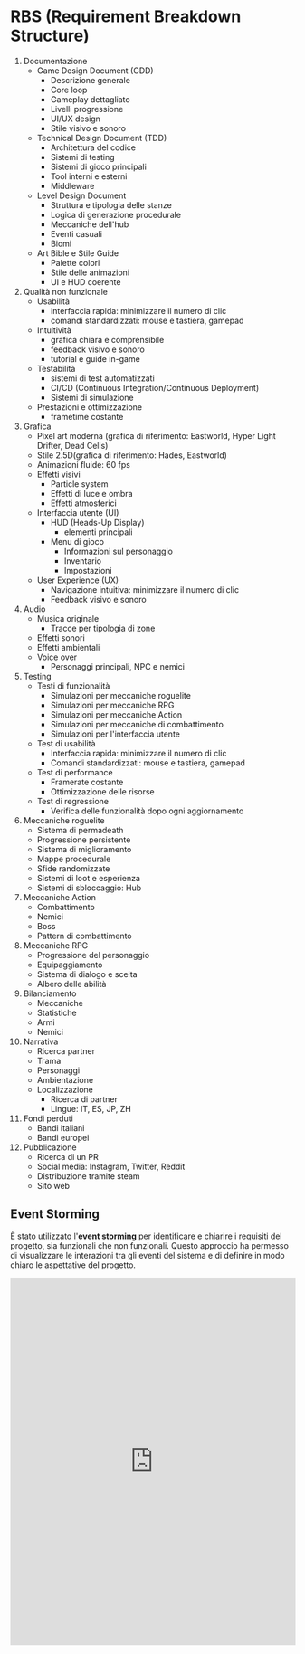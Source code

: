 # RBS (Requirement Breakdown Structure)

1. Documentazione
    - Game Design Document (GDD)
        - Descrizione generale
        - Core loop
        - Gameplay dettagliato
        - Livelli progressione
        - UI/UX design
        - Stile visivo e sonoro
    - Technical Design Document (TDD)
        - Architettura del codice
        - Sistemi di testing
        - Sistemi di gioco principali
        - Tool interni e esterni
        - Middleware
    - Level Design Document
        - Struttura e tipologia delle stanze
        - Logica di generazione procedurale
        - Meccaniche dell'hub
        - Eventi casuali
        - Biomi
    - Art Bible e Stile Guide
        - Palette colori
        - Stile delle animazioni
        - UI e HUD coerente
2. Qualità non funzionale
    - Usabilità
        - interfaccia rapida: minimizzare il numero di clic
        - comandi standardizzati: mouse e tastiera, gamepad
    - Intuitività
        - grafica chiara e comprensibile
        - feedback visivo e sonoro
        - tutorial e guide in-game
    - Testabilità
        - sistemi di test automatizzati
        - CI/CD (Continuous Integration/Continuous Deployment)
        - Sistemi di simulazione
    - Prestazioni e ottimizzazione
        - frametime costante
3. Grafica
    - Pixel art moderna (grafica di riferimento: Eastworld, Hyper Light Drifter, Dead Cells)
    - Stile 2.5D(grafica di riferimento: Hades, Eastworld)
    - Animazioni fluide: 60 fps
    - Effetti visivi
        - Particle system
        - Effetti di luce e ombra
        - Effetti atmosferici
    - Interfaccia utente (UI)
        - HUD (Heads-Up Display)
            - elementi principali
        - Menu di gioco
            - Informazioni sul personaggio
            - Inventario
            - Impostazioni
    - User Experience (UX)
        - Navigazione intuitiva: minimizzare il numero di clic
        - Feedback visivo e sonoro
4. Audio
    - Musica originale
        - Tracce per tipologia di zone
    - Effetti sonori
    - Effetti ambientali
    - Voice over
        - Personaggi principali, NPC e nemici
5. Testing
    - Testi di funzionalità
        - Simulazioni per meccaniche roguelite
        - Simulazioni per meccaniche RPG
        - Simulazioni per meccaniche Action
        - Simulazioni per meccaniche di combattimento
        - Simulazioni per l'interfaccia utente
    - Test di usabilità
        - Interfaccia rapida: minimizzare il numero di clic
        - Comandi standardizzati: mouse e tastiera, gamepad
    - Test di performance
        - Framerate costante
        - Ottimizzazione delle risorse
    - Test di regressione
        - Verifica delle funzionalità dopo ogni aggiornamento
6. Meccaniche roguelite
    - Sistema di permadeath
    - Progressione persistente
    - Sistema di miglioramento
    - Mappe procedurale
    - Sfide randomizzate
    - Sistemi di loot e esperienza
    - Sistemi di sbloccaggio: Hub
7. Meccaniche Action
    - Combattimento
    - Nemici
    - Boss
    - Pattern di combattimento
8. Meccaniche RPG
    - Progressione del personaggio
    - Equipaggiamento
    - Sistema di dialogo e scelta
    - Albero delle abilità
9. Bilanciamento
    - Meccaniche
    - Statistiche
    - Armi
    - Nemici
10. Narrativa
    - Ricerca partner
    - Trama
    - Personaggi
    - Ambientazione
    - Localizzazione
        - Ricerca di partner
        - Lingue: IT, ES, JP, ZH
11. Fondi perduti
    - Bandi italiani
    - Bandi europei
12. Pubblicazione
    - Ricerca di un PR
    - Social media: Instagram, Twitter, Reddit
    - Distribuzione tramite steam
    - Sito web

## Event Storming

È stato utilizzato l'**event storming** per identificare e chiarire i requisiti
del progetto, sia funzionali che non funzionali. Questo approccio ha permesso di
visualizzare le interazioni tra gli eventi del sistema e di definire in modo
chiaro le aspettative del progetto.

<iframe src="https://miro.com/app/board/uXjVJat9vbM=/"
width="100%" height="650px" frameborder="0"></iframe>
